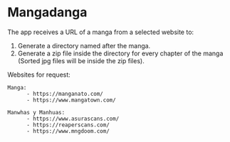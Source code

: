 # Mangadanga

The app receives a URL of a manga from a selected website to:

1. Generate a directory named after the manga.
2. Generate a zip file inside the directory for every chapter of the manga (Sorted jpg files will be inside the zip files).

Websites for request:
    
    Manga:
          - https://manganato.com/
          - https://www.mangatown.com/

    Manwhas y Manhuas:
          - https://www.asurascans.com/
          - https://reaperscans.com/
          - https://www.mngdoom.com/
